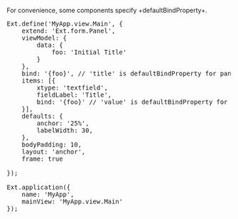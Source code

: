 For convenience, some components specify +defaultBindProperty+.

<pre class="runnable run">
Ext.define('MyApp.view.Main', {
    extend: 'Ext.form.Panel',
    viewModel: {
        data: {
            foo: 'Initial Title'
        }
    },
    bind: '{foo}', // 'title' is defaultBindProperty for panels
    items: [{
        xtype: 'textfield',
        fieldLabel: 'Title',
        bind: '{foo}' // 'value' is defaultBindProperty for text fields
    }],
    defaults: {
        anchor: '25%',
        labelWidth: 30,
    },
    bodyPadding: 10,
    layout: 'anchor',
    frame: true

});

Ext.application({
    name: 'MyApp',
    mainView: 'MyApp.view.Main'
});

</pre>
